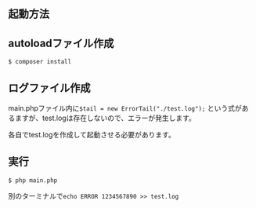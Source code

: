 ## 起動方法

## autoloadファイル作成
```
$ composer install
```

## ログファイル作成

main.phpファイル内に```$tail = new ErrorTail("./test.log");```
という式があるますが、test.logは存在しないので、エラーが発生します。

各自でtest.logを作成して起動させる必要があります。

## 実行
```$ php main.php```

別のターミナルで```echo ERROR 1234567890 >> test.log```


